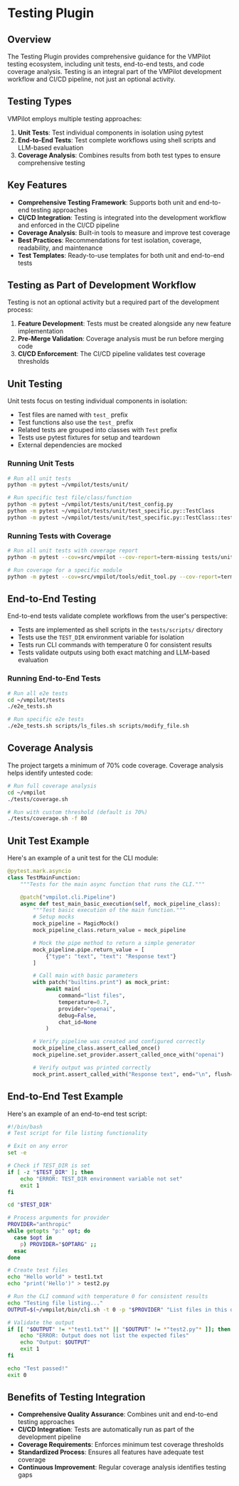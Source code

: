 # Testing Plugin

## Overview

The Testing Plugin provides comprehensive guidance for the VMPilot testing ecosystem, including unit tests, end-to-end tests, and code coverage analysis. Testing is an integral part of the VMPilot development workflow and CI/CD pipeline, not just an optional activity.

## Testing Types

VMPilot employs multiple testing approaches:

1. **Unit Tests**: Test individual components in isolation using pytest
2. **End-to-End Tests**: Test complete workflows using shell scripts and LLM-based evaluation
3. **Coverage Analysis**: Combines results from both test types to ensure comprehensive testing

## Key Features

- **Comprehensive Testing Framework**: Supports both unit and end-to-end testing approaches
- **CI/CD Integration**: Testing is integrated into the development workflow and enforced in the CI/CD pipeline
- **Coverage Analysis**: Built-in tools to measure and improve test coverage
- **Best Practices**: Recommendations for test isolation, coverage, readability, and maintenance
- **Test Templates**: Ready-to-use templates for both unit and end-to-end tests

## Testing as Part of Development Workflow

Testing is not an optional activity but a required part of the development process:

1. **Feature Development**: Tests must be created alongside any new feature implementation
2. **Pre-Merge Validation**: Coverage analysis must be run before merging code
3. **CI/CD Enforcement**: The CI/CD pipeline validates test coverage thresholds

## Unit Testing

Unit tests focus on testing individual components in isolation:

- Test files are named with `test_` prefix
- Test functions also use the `test_` prefix
- Related tests are grouped into classes with `Test` prefix
- Tests use pytest fixtures for setup and teardown
- External dependencies are mocked

### Running Unit Tests

```bash
# Run all unit tests
python -m pytest ~/vmpilot/tests/unit/

# Run specific test file/class/function
python -m pytest ~/vmpilot/tests/unit/test_config.py
python -m pytest ~/vmpilot/tests/unit/test_specific.py::TestClass
python -m pytest ~/vmpilot/tests/unit/test_specific.py::TestClass::test_function
```

### Running Tests with Coverage

```bash
# Run all unit tests with coverage report
python -m pytest --cov=src/vmpilot --cov-report=term-missing tests/unit/

# Run coverage for a specific module
python -m pytest --cov=src/vmpilot/tools/edit_tool.py --cov-report=term-missing tests/unit/
```

## End-to-End Testing

End-to-end tests validate complete workflows from the user's perspective:

- Tests are implemented as shell scripts in the `tests/scripts/` directory
- Tests use the `TEST_DIR` environment variable for isolation
- Tests run CLI commands with temperature 0 for consistent results
- Tests validate outputs using both exact matching and LLM-based evaluation

### Running End-to-End Tests

```bash
# Run all e2e tests
cd ~/vmpilot/tests
./e2e_tests.sh

# Run specific e2e tests
./e2e_tests.sh scripts/ls_files.sh scripts/modify_file.sh
```

## Coverage Analysis

The project targets a minimum of 70% code coverage. Coverage analysis helps identify untested code:

```bash
# Run full coverage analysis
cd ~/vmpilot
./tests/coverage.sh

# Run with custom threshold (default is 70%)
./tests/coverage.sh -f 80
```

## Unit Test Example

Here's an example of a unit test for the CLI module:

```python
@pytest.mark.asyncio
class TestMainFunction:
    """Tests for the main async function that runs the CLI."""

    @patch("vmpilot.cli.Pipeline")
    async def test_main_basic_execution(self, mock_pipeline_class):
        """Test basic execution of the main function."""
        # Setup mocks
        mock_pipeline = MagicMock()
        mock_pipeline_class.return_value = mock_pipeline

        # Mock the pipe method to return a simple generator
        mock_pipeline.pipe.return_value = [
            {"type": "text", "text": "Response text"}
        ]

        # Call main with basic parameters
        with patch("builtins.print") as mock_print:
            await main(
                command="list files",
                temperature=0.7,
                provider="openai",
                debug=False,
                chat_id=None
            )

        # Verify pipeline was created and configured correctly
        mock_pipeline_class.assert_called_once()
        mock_pipeline.set_provider.assert_called_once_with("openai")

        # Verify output was printed correctly
        mock_print.assert_called_with("Response text", end="\n", flush=True)
```

## End-to-End Test Example

Here's an example of an end-to-end test script:

```bash
#!/bin/bash
# Test script for file listing functionality

# Exit on any error
set -e

# Check if TEST_DIR is set
if [ -z "$TEST_DIR" ]; then
    echo "ERROR: TEST_DIR environment variable not set"
    exit 1
fi

cd "$TEST_DIR"

# Process arguments for provider
PROVIDER="anthropic"
while getopts "p:" opt; do
  case $opt in
    p) PROVIDER="$OPTARG" ;;
  esac
done

# Create test files
echo "Hello world" > test1.txt
echo "print('Hello')" > test2.py

# Run the CLI command with temperature 0 for consistent results
echo "Testing file listing..."
OUTPUT=$(~/vmpilot/bin/cli.sh -t 0 -p "$PROVIDER" "List files in this directory")

# Validate the output
if [[ "$OUTPUT" != *"test1.txt"* || "$OUTPUT" != *"test2.py"* ]]; then
    echo "ERROR: Output does not list the expected files"
    echo "Output: $OUTPUT"
    exit 1
fi

echo "Test passed!"
exit 0
```

## Benefits of Testing Integration

- **Comprehensive Quality Assurance**: Combines unit and end-to-end testing approaches
- **CI/CD Integration**: Tests are automatically run as part of the development pipeline
- **Coverage Requirements**: Enforces minimum test coverage thresholds
- **Standardized Process**: Ensures all features have adequate test coverage
- **Continuous Improvement**: Regular coverage analysis identifies testing gaps
